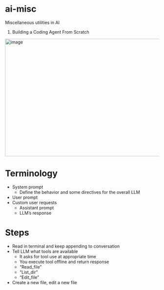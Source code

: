 # ai-misc
Miscellaneous utilities in AI 
1. Building a Coding Agent From Scratch
<img width="753" height="385" alt="image" src="https://github.com/user-attachments/assets/af654cf1-47e4-4690-a915-1c4d3d8680a5" />

#  Terminology
- System prompt
  - Define the behavior and some directives for the overall LLM
- User prompt
- Custom user requests
  - Assistant prompt
  - LLM’s response

#  Steps
- Read in terminal and keep appending to conversation
- Tell LLM what tools are available
  - It asks for tool use at appropriate time
  - You execute tool offline and return response
  - “Read_file”
  - “List_dir”
  - “Edit_file”
- Create a new file, edit a new file

